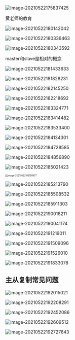 ![image-20210522175837425](C:\Users\55018\AppData\Roaming\Typora\typora-user-images\image-20210522175837425.png)

黄老师的教育

![image-20210522180142042](C:\Users\55018\AppData\Roaming\Typora\typora-user-images\image-20210522180142042.png)

![image-20210522180336463](C:\Users\55018\AppData\Roaming\Typora\typora-user-images\image-20210522180336463.png)

![image-20210522180343592](C:\Users\55018\AppData\Roaming\Typora\typora-user-images\image-20210522180343592.png)

master和slave是相对的概念

![image-20210522181433633](C:\Users\55018\AppData\Roaming\Typora\typora-user-images\image-20210522181433633.png)

![image-20210522181828231](C:\Users\55018\AppData\Roaming\Typora\typora-user-images\image-20210522181828231.png)

![image-20210522182145250](C:\Users\55018\AppData\Roaming\Typora\typora-user-images\image-20210522182145250.png)

![image-20210522182218692](C:\Users\55018\AppData\Roaming\Typora\typora-user-images\image-20210522182218692.png)

![image-20210522183324771](C:\Users\55018\AppData\Roaming\Typora\typora-user-images\image-20210522183324771.png)

![image-20210522183414482](C:\Users\55018\AppData\Roaming\Typora\typora-user-images\image-20210522183414482.png)

![image-20210522183533400](C:\Users\55018\AppData\Roaming\Typora\typora-user-images\image-20210522183533400.png)

![image-20210522184134301](C:\Users\55018\AppData\Roaming\Typora\typora-user-images\image-20210522184134301.png)

![image-20210522184728585](C:\Users\55018\AppData\Roaming\Typora\typora-user-images\image-20210522184728585.png)

![image-20210522184856890](C:\Users\55018\AppData\Roaming\Typora\typora-user-images\image-20210522184856890.png)

![image-20210522185021423](C:\Users\55018\AppData\Roaming\Typora\typora-user-images\image-20210522185021423.png)

<img src="C:\Users\55018\AppData\Roaming\Typora\typora-user-images\image-20210522185158877.png" alt="image-20210522185158877" style="zoom:50%;" />

![image-20210522185213790](C:\Users\55018\AppData\Roaming\Typora\typora-user-images\image-20210522185213790.png)

![image-20210522185508532](C:\Users\55018\AppData\Roaming\Typora\typora-user-images\image-20210522185508532.png)

![image-20210522185911303](C:\Users\55018\AppData\Roaming\Typora\typora-user-images\image-20210522185911303.png)

![image-20210522190018211](C:\Users\55018\AppData\Roaming\Typora\typora-user-images\image-20210522190018211.png)

![image-20210522190041174](C:\Users\55018\AppData\Roaming\Typora\typora-user-images\image-20210522190041174.png)

![image-20210522191219011](C:\Users\55018\AppData\Roaming\Typora\typora-user-images\image-20210522191219011.png)

![image-20210522191509096](C:\Users\55018\AppData\Roaming\Typora\typora-user-images\image-20210522191509096.png)

![image-20210522191526010](C:\Users\55018\AppData\Roaming\Typora\typora-user-images\image-20210522191526010.png)

![image-20210522191833078](C:\Users\55018\AppData\Roaming\Typora\typora-user-images\image-20210522191833078.png)

## 主从复制常见问题

![image-20210522192015021](C:\Users\55018\AppData\Roaming\Typora\typora-user-images\image-20210522192015021.png)

![image-20210522192208291](C:\Users\55018\AppData\Roaming\Typora\typora-user-images\image-20210522192208291.png)

![image-20210522192452086](C:\Users\55018\AppData\Roaming\Typora\typora-user-images\image-20210522192452086.png)

![image-20210522192609512](C:\Users\55018\AppData\Roaming\Typora\typora-user-images\image-20210522192609512.png)

![image-20210522192727643](C:\Users\55018\AppData\Roaming\Typora\typora-user-images\image-20210522192727643.png)

